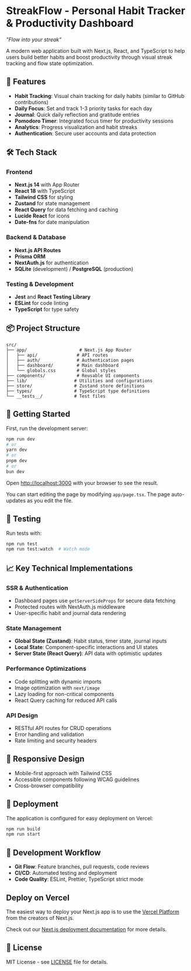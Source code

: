 # StreakFlow - Personal Habit Tracker & Productivity Dashboard

*"Flow into your streak"*

A modern web application built with Next.js, React, and TypeScript to help users build better habits and boost productivity through visual streak tracking and flow state optimization.

## 🚀 Features

- **Habit Tracking**: Visual chain tracking for daily habits (similar to GitHub contributions)
- **Daily Focus**: Set and track 1-3 priority tasks for each day
- **Journal**: Quick daily reflection and gratitude entries
- **Pomodoro Timer**: Integrated focus timer for productivity sessions
- **Analytics**: Progress visualization and habit streaks
- **Authentication**: Secure user accounts and data protection

## 🛠️ Tech Stack

### Frontend
- **Next.js 14** with App Router
- **React 18** with TypeScript
- **Tailwind CSS** for styling
- **Zustand** for state management
- **React Query** for data fetching and caching
- **Lucide React** for icons
- **Date-fns** for date manipulation

### Backend & Database
- **Next.js API Routes**
- **Prisma ORM**
- **NextAuth.js** for authentication
- **SQLite** (development) / **PostgreSQL** (production)

### Testing & Development
- **Jest** and **React Testing Library**
- **ESLint** for code linting
- **TypeScript** for type safety

## 📦 Project Structure

```
src/
├── app/                    # Next.js App Router
│   ├── api/               # API routes
│   ├── auth/              # Authentication pages
│   ├── dashboard/         # Main dashboard
│   └── globals.css        # Global styles
├── components/            # Reusable UI components
├── lib/                  # Utilities and configurations
├── store/                # Zustand store definitions
├── types/                # TypeScript type definitions
└── __tests__/            # Test files
```

## 🚦 Getting Started

First, run the development server:

```bash
npm run dev
# or
yarn dev
# or
pnpm dev
# or
bun dev
```

Open [http://localhost:3000](http://localhost:3000) with your browser to see the result.

You can start editing the page by modifying `app/page.tsx`. The page auto-updates as you edit the file.

## 🧪 Testing

Run tests with:
```bash
npm run test
npm run test:watch  # Watch mode
```

## 📈 Key Technical Implementations

### SSR & Authentication
- Dashboard pages use `getServerSideProps` for secure data fetching
- Protected routes with NextAuth.js middleware
- User-specific habit and journal data rendering

### State Management
- **Global State (Zustand)**: Habit status, timer state, journal inputs
- **Local State**: Component-specific interactions and UI states
- **Server State (React Query)**: API data with optimistic updates

### Performance Optimizations
- Code splitting with dynamic imports
- Image optimization with `next/image`
- Lazy loading for non-critical components
- React Query caching for reduced API calls

### API Design
- RESTful API routes for CRUD operations
- Error handling and validation
- Rate limiting and security headers

## 📱 Responsive Design
- Mobile-first approach with Tailwind CSS
- Accessible components following WCAG guidelines
- Cross-browser compatibility

## 🚀 Deployment

The application is configured for easy deployment on Vercel:

```bash
npm run build
npm run start
```

## 🤝 Development Workflow

- **Git Flow**: Feature branches, pull requests, code reviews
- **CI/CD**: Automated testing and deployment
- **Code Quality**: ESLint, Prettier, TypeScript strict mode

## Deploy on Vercel

The easiest way to deploy your Next.js app is to use the [Vercel Platform](https://vercel.com/new?utm_medium=default-template&filter=next.js&utm_source=create-next-app&utm_campaign=create-next-app-readme) from the creators of Next.js.

Check out our [Next.js deployment documentation](https://nextjs.org/docs/app/building-your-application/deploying) for more details.

## 📄 License

MIT License - see [LICENSE](LICENSE) file for details.
